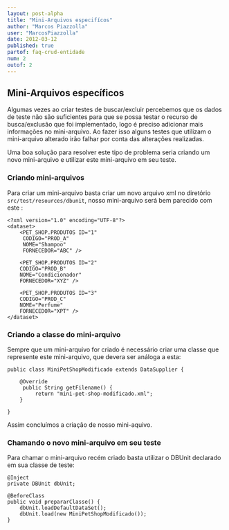 ```yaml
---
layout: post-alpha
title: "Mini-Arquivos especifícos"
author: "Marcos Piazzolla"
user: "MarcosPiazzolla"
date: 2012-03-12
published: true 
partof: faq-crud-entidade
num: 2
outof: 2
---
```


## Mini-Arquivos específicos

Algumas vezes ao criar testes de buscar/excluir percebemos que os dados de teste não são suficientes
para que se possa testar o recurso de busca/exclusão que foi implementado, logo é preciso adicionar
mais informações no mini-arquivo. Ao fazer isso alguns testes que utilizam o mini-arquivo alterado
irão falhar por conta das alterações realizadas.

 Uma boa solução para resolver este tipo de problema seria criando um novo mini-arquivo e utilizar 
este mini-arquivo em seu teste.

### Criando mini-arquivos

Para criar um mini-arquivo basta criar um novo arquivo xml no diretório `src/test/resources/dbunit`, 
nosso mini-arquivo será bem parecido com este :

	<?xml version="1.0" encoding="UTF-8"?>
	<dataset>
		<PET_SHOP.PRODUTOS ID="1"
		 CODIGO="PROD_A" 
		 NOME="Shampoo" 
		 FORNECEDOR="ABC" />
		 
		<PET_SHOP.PRODUTOS ID="2" 
		CODIGO="PROD_B" 
		NOME="Condicionador" 
		FORNECEDOR="XYZ" />
		
		<PET_SHOP.PRODUTOS ID="3" 
		CODIGO="PROD_C" 
		NOME="Perfume" 
		FORNECEDOR="XPT" />
	</dataset>

### Criando a classe do mini-arquivo

Sempre que um mini-arquivo for criado é necessário criar uma classe que represente este 
mini-arquivo, que devera ser análoga a esta:

    public class MiniPetShopModificado extends DataSupplier {

        @Override
         public String getFilename() {
             return "mini-pet-shop-modificado.xml";
        }

    }
    
Assim concluímos a criação de nosso mini-aquivo.

### Chamando o novo mini-arquivo em seu teste

Para chamar o mini-arquivo recém criado basta utilizar o DBUnit declarado em sua classe de teste:

    @Inject
    private DBUnit dbUnit;

    @BeforeClass
    public void prepararClasse() {
        dbUnit.loadDefaultDataSet();
        dbUnit.load(new MiniPetShopModificado());
    }
		